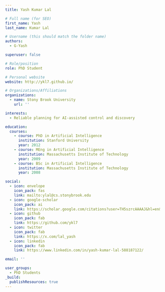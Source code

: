 ```yaml
---
title: Yash Kumar Lal

# Full name (for SEO)
first_name: Yash
last_name: Kumar Lal

# Username (this should match the folder name)
authors:
  - G-Yash

superuser: false

# Role/position
role: PhD Student

# Personal website
website: http://ykl7.github.io/

# Organizations/Affiliations
organizations:
  - name: Stony Brook University
    url: ''

interests:
  - Reliable planning for AI-assisted control and discovery

education:
  courses:
    - course: PhD in Artificial Intelligence
      institution: Stanford University
      year: 2012
    - course: MEng in Artificial Intelligence
      institution: Massachusetts Institute of Technology
      year: 2009
    - course: BSc in Artificial Intelligence
      institution: Massachusetts Institute of Technology
      year: 2008

social:
  - icon: envelope
    icon_pack: fas
    link: mailto:ylal@cs.stonybrook.edu
  - icon: google-scholar
    icon_pack: ai
    link: https://scholar.google.com/citations?user=TH5szrcAAAAJ&hl=en&oi=ao
  - icon: github
    icon_pack: fab
    link: https://github.com/ykl7
  - icon: twitter
    icon_pack: fab
    link: https://x.com/lal_yash
  - icon: linkedin
    icon_pack: fab
    link: https://www.linkedin.com/in/yash-kumar-lal-588187122/

email: ''

user_groups:
  - PhD Students
_build:
  publishResources: true
---
```

